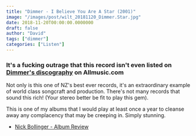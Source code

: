 ```yaml
---
title: "Dimmer - I Believe You Are A Star (2001)"
image: "/images/post/wilt_20181120_Dimmer.Star.jpg"
date: 2018-11-20T00:00:00.0000000
draft: false
author: "David"
tags: ["dimmer"]
categories: ["Listen"]
---
```

### It's a fucking outrage that this record isn't even listed on [Dimmer's discography](https://www.allmusic.com/artist/dimmer-mn0000399787/discography) on Allmusic.com

 Not only is this one of NZ's best ever records, it's an extraordinary example of world class songcraft and production. There's not many records that sound this rich! (Your stereo better be fit to play this gem).

 This is one of my albums that I would play at least once a year to cleanse away any complacency that may be creeping in. Simply stunning.

-  [Nick Bollinger - Album Review](https://nickbollinger.co.nz/album-reviews/1053/dimmer-i-believe-you-are-a-star/)